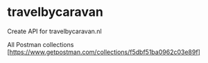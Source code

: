# travelbycaravan
Create API for travelbycaravan.nl

All Postman collections
[https://www.getpostman.com/collections/f5dbf51ba0962c03e89f]
